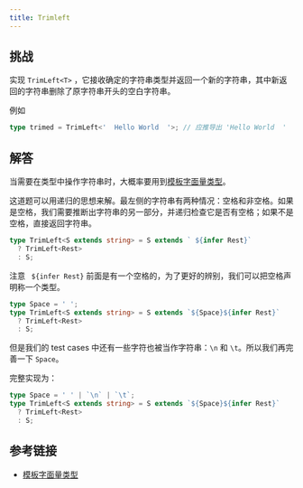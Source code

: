 ```yaml
---
title: Trimleft
---
```


## 挑战

实现 `TrimLeft<T>` ，它接收确定的字符串类型并返回一个新的字符串，其中新返回的字符串删除了原字符串开头的空白字符串。

例如

```ts
type trimed = TrimLeft<'  Hello World  '>; // 应推导出 'Hello World  '
```

## 解答

当需要在类型中操作字符串时，大概率要用到[模板字面量类型](https://www.typescriptlang.org/docs/handbook/2/template-literal-types.html)。

这道题可以用递归的思想来解。最左侧的字符串有两种情况：空格和非空格。如果是空格，我们需要推断出字符串的另一部分，并递归检查它是否有空格；如果不是空格，直接返回字符串。

```ts
type TrimLeft<S extends string> = S extends ` ${infer Rest}`
  ? TrimLeft<Rest>
  : S;
```

注意 ` ${infer Rest}` 前面是有一个空格的，为了更好的辨别，我们可以把空格声明称一个类型。

```ts
type Space = ' ';
type TrimLeft<S extends string> = S extends `${Space}${infer Rest}`
  ? TrimLeft<Rest>
  : S;
```

但是我们的 test cases 中还有一些字符也被当作字符串：`\n` 和 `\t`。所以我们再完善一下 `Space`。

完整实现为：

```ts
type Space = ' ' | `\n` | `\t`;
type TrimLeft<S extends string> = S extends `${Space}${infer Rest}`
  ? TrimLeft<Rest>
  : S;
```

## 参考链接

- [模板字面量类型](https://www.typescriptlang.org/docs/handbook/2/template-literal-types.html)
